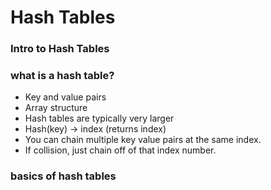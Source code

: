 # Hash Tables

### Intro to Hash Tables


### what is a hash table?
- Key and value pairs
- Array structure
- Hash tables are typically very larger
- Hash(key) -> index (returns index)
- You can chain multiple key value pairs at the same index. 
- If collision, just chain off of that index number. 


### basics of hash tables
